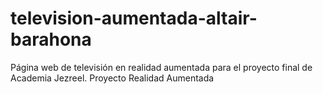 # television-aumentada-altair-barahona
Página web de televisión en realidad aumentada para el proyecto final de Academia Jezreel. Proyecto Realidad Aumentada
